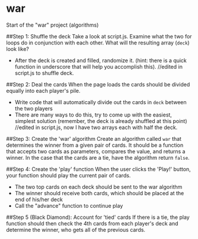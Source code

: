 war
===

Start of the "war" project (algorithms)

##Step 1: Shuffle the deck
Take a look at script.js. Examine what the two for loops do in conjunction with each other. What will the resulting array (`deck`) look like?
* After the deck is created and filled, randomize it. (hint: there is a quick function in underscore that will help you accomplish this). //edited in script.js to shuffle deck.

##Step 2: Deal the cards 
When the page loads the cards should be divided equally into each player's pile. 
  * Write code that will automatically divide out the cards in `deck` between the two players
  * There are many ways to do this, try to come up with the easiest, simplest solution (remember, the deck is already shuffled at this point) //edited in script.js, now I have two arrays each with half the deck.

##Step 3: Create the 'war' algorithm
Create an algorithm called `war` that determines the winner from a given pair of cards. It should be a function that accepts two cards as parameters, compares the value, and returns a winner. In the case that the cards are a tie, have the algorithm return `false`.

##Step 4: Create the 'play' function 
When the user clicks the 'Play!' button, your function should play the current pair of cards.
* The two top cards on each deck should be sent to the war algorithm
* The winner should receive both cards, which should be placed at the end of his/her deck
* Call the "advance" function to continue play

##Step 5 (Black Diamond): Account for 'tied' cards
If there is a tie, the play function should then check the 4th cards from each player's deck and determine the winner, who gets all of the previous cards.
